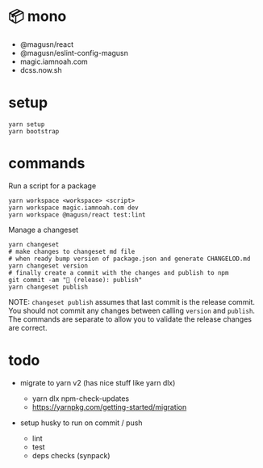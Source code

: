# 📦 mono

- @magusn/react
- @magusn/eslint-config-magusn
- magic.iamnoah.com
- dcss.now.sh

# setup

```
yarn setup
yarn bootstrap
```

# commands

Run a script for a package

```
yarn workspace <workspace> <script>
yarn workspace magic.iamnoah.com dev
yarn workspace @magusn/react test:lint
```

Manage a changeset

```
yarn changeset
# make changes to changeset md file
# when ready bump version of package.json and generate CHANGELOD.md
yarn changeset version
# finally create a commit with the changes and publish to npm
git commit -am "🔖 (release): publish"
yarn changeset publish
```

NOTE: `changeset publish` assumes that last commit is the release commit. You should not commit any changes between
calling `version` and `publish`. The commands are separate to allow you to validate the release changes are correct.


# todo
- migrate to yarn v2 (has nice stuff like yarn dlx)
  - yarn dlx npm-check-updates
  - https://yarnpkg.com/getting-started/migration

- setup husky to run on commit / push
  - lint
  - test
  - deps checks (synpack)

